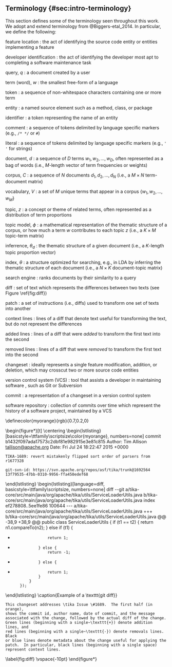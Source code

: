 ## Terminology {#sec:intro-terminology}

This section defines some of the terminology seen throughout this work.
We adopt and extend terminology from @Biggers-etal_2014. In particular, we
define the following:

feature location
:   the act of identifying the source code entity or entities implementing a
feature

developer identification
:   the act of identifying the developer most apt to completing a software
maintenance task

query, $q$
:   a document created by a user

term (word), $w$
:   the smallest free-form of a language

token
:   a sequence of non-whitespace characters containing one or more term

entity
:   a named source element such as a method, class, or package

identifier
:   a token representing the name of an entity

comment
:   a sequence of tokens delimited by language specific markers (e.g., `/* */`
or `#`)

literal
:   a sequence of tokens delimited by language specific markers (e.g., `' '`
for strings)

document, $d$
:   a sequence of $D$ terms $w_1, w_2, ..., w_D$, often represented as a
bag of words (i.e., $M$-length vector of term frequencies or weights)

corpus, $C$
:   a sequence of $N$ documents $d_1, d_2, ..., d_N$ (i.e., a $M \times N$
term-document matrix)

vocabulary, $V$
:   a set of $M$ unique terms that appear in a corpus $\{w_1, w_2, ..., w_M\}$

topic, $z$
:   a concept or theme of related terms, often represented as a distribution of
term proportions

topic model, $\phi$
:   a mathematical representation of the thematic structure of a corpus, or how
much a term $w$ contributes to each topic $z$ (i.e., a $K \times M$ topic-term
matrix)

inferrence, $\theta_d$
:   the thematic structure of a given document (i.e., a $K$-length topic
proportion vector)

index, $\theta$
:   a structure optimized for searching, e.g., in LDA by
inferring the thematic structure of each document (i.e., a $N \times K$
document-topic matrix)

search engine
:   ranks documents by their similarity to a query

diff
:   set of text which represents the differences between two texts (see Figure
\ref{fig:diff})

patch
:   a set of instructions (i.e., diffs) used to transform one set of texts into
another

context lines
:   lines of a diff that denote text useful for transforming the text, but do
not represent the differences

added lines
:   lines of a diff that were *added* to transform the first text into the
second

removed lines
:   lines of a diff that were *removed* to transform the first text into the
second

changeset
:   ideally represents a single feature modification, addition, or deletion,
which may crosscut two or more source code entities

version control system (VCS)
:   tool that assists a developer in maintaining software , such as Git or
Subversion

commit
:   a representation of a changeset in a version control system

software repository
:   collection of commits over time which represent the history of a software
project, maintained by a VCS


<!--
\begin{figure*}[t]
\centering
\begin{lstlisting}[language=diff, basicstyle=\ttfamily\scriptsize, numbers=none]
diff --git a/src/java/net/sf/jabref/EntryEditor.java b/src/java/net/sf/jabref/EntryEditor.java
index 8c56723..6b4788e 100644
--- a/src/java/net/sf/jabref/EntryEditor.java
+++ b/src/java/net/sf/jabref/EntryEditor.java
@@ -669,7 +669,8 @@ public class EntryEditor extends JPanel implements VetoableChangeListener {
     public void storeCurrentEdit() {
         Component comp = Globals.focusListener.getFocused();
         if ((comp == source) || ((comp instanceof FieldEditor) && this.isAncestorOf(comp))) {
-            ((FieldEditor)comp).clearAutoCompleteSuggestion();
+            if (comp instanceof FieldEditor)
+                ((FieldEditor)comp).clearAutoCompleteSuggestion();
             storeFieldAction.actionPerformed(new ActionEvent(comp, 0, ""));
         }
     }
\end{lstlisting}
\caption{Example of a \texttt{git diff}}
This changeset addresses JabRef's Issue \#2904968.
Black or blue lines denote metadata about the change useful for patching.
In particular, black lines represent context lines (beginning with a single space).
Red lines (beginning with a single~\texttt{-}) denote line removals,
and green lines (beginning with a single~\texttt{+}) denote line additions.
\label{fig:diff}
\vspace{-10pt}
\end{figure*}
-->

\definecolor{myorange}{rgb}{0.7,0.2,0}

\begin{figure*}[t]
\centering
\begin{lstlisting}[basicstyle=\ttfamily\scriptsize\color{myorange}, numbers=none]
commit b1432f097ada17573c2dbf81e982915e3e81c815
Author: Tim Allison <tallison@apache.org>
Date:   Fri Jul 24 18:22:47 2015 +0000

    TIKA-1689: revert mistakenly flipped sort order of parsers from r1677328

    git-svn-id: https://svn.apache.org/repos/asf/tika/trunk@1692564 13f79535-47bb-0310-9956-ffa450edef68
\end{lstlisting}
\begin{lstlisting}[language=diff, basicstyle=\ttfamily\scriptsize, numbers=none]
diff --git a/tika-core/src/main/java/org/apache/tika/utils/ServiceLoaderUtils.java b/tika-core/src/main/java/org/apache/tika/utils/ServiceLoaderUtils.java
index ef278808..5ee1fe86 100644
--- a/tika-core/src/main/java/org/apache/tika/utils/ServiceLoaderUtils.java
+++ b/tika-core/src/main/java/org/apache/tika/utils/ServiceLoaderUtils.java
@@ -38,9 +38,9 @@ public class ServiceLoaderUtils {
                 if (t1 == t2) {
                     return n1.compareTo(n2);
                 } else if (t1) {
-                    return 1;
-                } else {
                     return -1;
+                } else {
+                    return 1;
                 }
             }
         });
\end{lstlisting}
\caption{Example of a \texttt{git diff}}

    This changeset addresses \tika Issue \#1689.  The first half (in orange),
    shows the commit id, author name, date of commit, and the message
    associated with the change, followed by the actual diff of the change.
    Green lines (beginning with a single~\texttt{+}) denote addition lines, and
    red lines (beginning with a single~\texttt{-}) denote removals lines. Black
    or blue lines denote metadata about the change useful for applying the
    patch.  In particular, black lines (beginning with a single space)
    represent context lines.

\label{fig:diff}
\vspace{-10pt}
\end{figure*}
